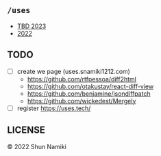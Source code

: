 ## `/uses`

- [TBD 2023](./2023.md)
- [2022](./2022.md)

## TODO

- [ ] create we page (uses.snamiki1212.com)
  - https://github.com/rtfpessoa/diff2html
  - https://github.com/otakustay/react-diff-view
  - https://github.com/benjamine/jsondiffpatch
  - https://github.com/wickedest/Mergely
- [ ] register https://uses.tech/

## LICENSE

© 2022 Shun Namiki
